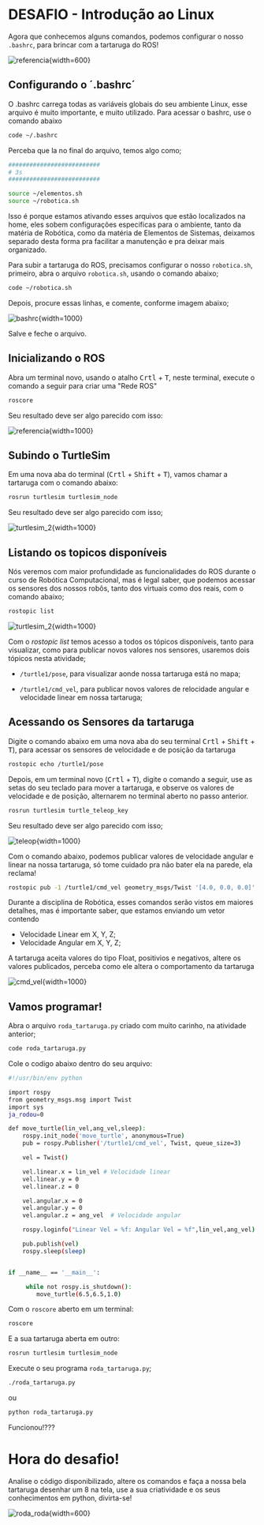 # DESAFIO - Introdução ao Linux 

Agora que conhecemos alguns comandos, podemos configurar o nosso `.bashrc`,  para brincar com a tartaruga do ROS!

![referencia](img/turtlesim.png){width=600}

## Configurando o ´.bashrc´

O .bashrc carrega todas as variáveis globais do seu ambiente Linux, esse arquivo é muito importante, e muito utilizado. 
Para acessar o bashrc, use o comando abaixo

```bash
code ~/.bashrc
```
Perceba que la no final do arquivo, temos algo como;

```bash
##########################
# 3s
##########################

source ~/elementos.sh
source ~/robotica.sh
```

Isso é porque estamos ativando esses arquivos que estão localizados na home, eles sobem configurações especificas para o ambiente, tanto da matéria de Robótica, como da matéria de Elementos de Sistemas, deixamos separado desta forma pra facilitar a manutenção e pra deixar mais organizado.

Para subir a tartaruga do ROS, precisamos configurar o nosso `robotica.sh`, primeiro, abra o arquivo `robotica.sh`, usando o comando abaixo;


```bash
code ~/robotica.sh
```



Depois, procure essas linhas, e comente, conforme imagem abaixo;



![bashrc](img/bashrc.png){width=1000}



Salve e feche o arquivo.



## Inicializando o ROS

Abra um terminal novo, usando o atalho <kbd>Crtl</kbd> + <kbd>T</kbd>, neste terminal, execute o comando a seguir para criar uma "Rede ROS"


``` bash
roscore
```


Seu resultado deve ser algo parecido com isso:



![referencia](img/roscore.png){width=1000}




## Subindo o TurtleSim

Em uma nova aba do terminal (<kbd>Crtl</kbd> + <kbd>Shift</kbd> + <kbd>T</kbd>), vamos chamar a tartaruga com o comando abaixo:


``` bash
rosrun turtlesim turtlesim_node 
```


Seu resultado deve ser algo parecido com isso;



![turtlesim_2](img/turtlesim_2.png){width=1000}



## Listando os topicos disponíveis

Nós veremos com maior profundidade as funcionalidades do ROS durante o curso de Robótica Computacional, mas é legal saber, que podemos acessar os sensores dos nossos robôs, tanto dos virtuais como dos reais, com o comando abaixo;


``` bash
rostopic list
```


![turtlesim_2](img/rostopic_list.png){width=1000}




Com o *rostopic list* temos acesso a todos os tópicos disponíveis, tanto para visualizar, como para publicar novos valores nos sensores, usaremos dois tópicos nesta atividade;



- `/turtle1/pose`, para visualizar aonde nossa tartaruga está no mapa;

- `/turtle1/cmd_vel`, para publicar novos valores de relocidade angular e velocidade linear em nossa tartaruga;



## Acessando os Sensores da tartaruga

Digite o comando abaixo em uma nova aba do seu terminal <kbd>Crtl</kbd> + <kbd>Shift</kbd> + <kbd>T</kbd>), para acessar os sensores de velocidade e de posição da tartaruga



``` bash
rostopic echo /turtle1/pose 
```


Depois, em um terminal novo (<kbd>Crtl</kbd> + <kbd>T</kbd>), digite o comando a seguir, use as setas do seu teclado para mover a tartaruga, e observe os valores de velocidade e de posição, alternarem no terminal aberto no passo anterior.


``` bash
rosrun turtlesim turtle_teleop_key 
```


Seu resultado deve ser algo parecido com isso;



![teleop](img/teleop.gif){width=1000}



Com o comando abaixo, podemos publicar valores de velocidade angular e linear na nossa tartaruga, só tome cuidado pra não bater ela na parede, ela reclama!


``` bash
rostopic pub -1 /turtle1/cmd_vel geometry_msgs/Twist '[4.0, 0.0, 0.0]' '[0.0, 0.0, 0.0]'
```


Durante a disciplina de Robótica, esses comandos serão vistos em maiores detalhes, mas é importante saber, que estamos enviando um vetor contendo


- Velocidade Linear em X, Y, Z;
- Velocidade Angular em X, Y, Z;


A tartaruga aceita valores do tipo Float, positivios e negativos, altere os valores publicados, perceba como ele altera o comportamento da tartaruga


![cmd_vel](img/cmd_vel.gif){width=1000}


## Vamos programar!

Abra o arquivo `roda_tartaruga.py` criado com muito carinho, na atividade anterior;


``` bash
code roda_tartaruga.py
```

Cole o codigo abaixo dentro do seu arquivo:


``` bash
#!/usr/bin/env python

import rospy
from geometry_msgs.msg import Twist
import sys
ja_rodou=0

def move_turtle(lin_vel,ang_vel,sleep):
    rospy.init_node('move_turtle', anonymous=True)
    pub = rospy.Publisher('/turtle1/cmd_vel', Twist, queue_size=3)

    vel = Twist()       

    vel.linear.x = lin_vel # Velocidade linear
    vel.linear.y = 0
    vel.linear.z = 0

    vel.angular.x = 0
    vel.angular.y = 0
    vel.angular.z = ang_vel  # Velocidade angular

    rospy.loginfo("Linear Vel = %f: Angular Vel = %f",lin_vel,ang_vel)

    pub.publish(vel)
    rospy.sleep(sleep)


if __name__ == '__main__':

     while not rospy.is_shutdown():
        move_turtle(6.5,6.5,1.0)
```


Com o `roscore` aberto em um terminal:



``` bash
roscore
```



E a sua tartaruga aberta em outro:



``` bash
rosrun turtlesim turtlesim_node 
```



Execute o seu programa `roda_tartaruga.py`;



``` bash
./roda_tartaruga.py
```


ou



``` bash
python roda_tartaruga.py
```



Funcionou!???



# Hora do desafio!

Analise o código disponibilizado, altere os comandos e faça a nossa bela tartaruga desenhar um 8 na tela, use a sua criatividade e os seus conhecimentos em python, divirta-se!


![roda_roda](img/roda_roda.gif){width=600}
